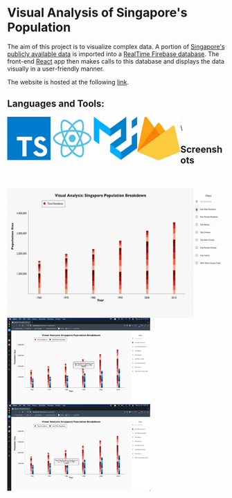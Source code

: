 # Visual Analysis of Singapore's Population

The aim of this project is to visualize complex data. A portion of [Singapore's publicly available data](https://data.gov.sg) is imported into a [RealTime Firebase database](https://firebase.google.com/products/realtime-database). The front-end [React](https://reactjs.org) app then makes calls to this database and displays the data visually in a user-friendly manner.

The website is hosted at the following [link](https://gurshant.github.io/data-visualization/).

## Languages and Tools:

<a href="https://www.typescriptlang.org"><img src="images/typescript.svg?raw=true" align="left" height="100" width="100" ></a>
<a href="https://reactjs.org"><img src="images/react.svg?raw=true" align="left" height="100" width="100" ></a>
<a href="https://material-ui.com"><img src="images/material-ui.svg?raw=true" align="left" height="100" width="100" ></a>
<a href="https://firebase.google.com/products/realtime-database"><img src="images/firebase.svg?raw=true" align="left" height="100" width="100" ></a>
\
\

## Screenshots

\
\
<img src="images/render.gif?raw=true" align="left" height="300" width="500" >
<img src="images/screenshot-1.png?raw=true" align="left" height="200" width="330" >
<img src="images/screenshot-2.png?raw=true" align="left" height="200" width="330" >
